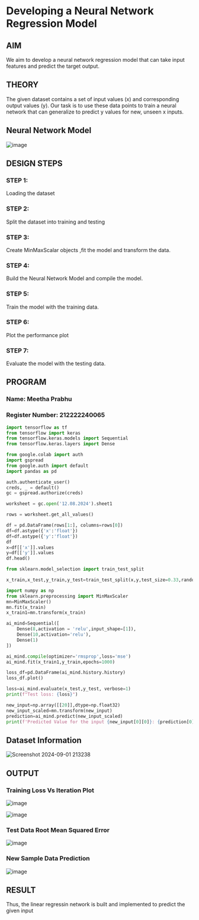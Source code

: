 # Developing a Neural Network Regression Model

## AIM

 We aim to develop a neural network regression model that can take input features and predict the target output.

## THEORY

The given dataset contains a set of input values (x) and corresponding output values (y). Our task is to use these data points to train a neural 
network that can generalize to predict y values for new, unseen x inputs.

## Neural Network Model 

![image](https://github.com/user-attachments/assets/66f5299a-0610-4f72-82c7-a96ca2104cfc)


## DESIGN STEPS

### STEP 1:

Loading the dataset

### STEP 2:

Split the dataset into training and testing

### STEP 3:

Create MinMaxScalar objects ,fit the model and transform the data.

### STEP 4:

Build the Neural Network Model and compile the model.

### STEP 5:

Train the model with the training data.

### STEP 6:

Plot the performance plot

### STEP 7:

Evaluate the model with the testing data.

## PROGRAM
### Name: Meetha Prabhu
### Register Number: 212222240065
```python
import tensorflow as tf
from tensorflow import keras
from tensorflow.keras.models import Sequential
from tensorflow.keras.layers import Dense

from google.colab import auth
import gspread
from google.auth import default
import pandas as pd

auth.authenticate_user()
creds, _ = default()
gc = gspread.authorize(creds)

worksheet = gc.open('12.08.2024').sheet1

rows = worksheet.get_all_values()

df = pd.DataFrame(rows[1:], columns=rows[0])
df=df.astype({'x':'float'})
df=df.astype({'y':'float'})
df
x=df[['x']].values
y=df[['y']].values
df.head()

from sklearn.model_selection import train_test_split

x_train,x_test,y_train,y_test=train_test_split(x,y,test_size=0.33,random_state=33)

import numpy as np
from sklearn.preprocessing import MinMaxScaler
mn=MinMaxScaler()
mn.fit(x_train)
x_train1=mn.transform(x_train)

ai_mind=Sequential([
    Dense(8,activation = 'relu',input_shape=[1]),
    Dense(10,activation='relu'),
    Dense(1)
])

ai_mind.compile(optimizer='rmsprop',loss='mse')
ai_mind.fit(x_train1,y_train,epochs=1000)

loss_df=pd.DataFrame(ai_mind.history.history)
loss_df.plot()

loss=ai_mind.evaluate(x_test,y_test, verbose=1)
print(f"Test loss: {loss}")

new_input=np.array([[20]],dtype=np.float32)
new_input_scaled=mn.transform(new_input)
prediction=ai_mind.predict(new_input_scaled)
print(f'Predicted Value for the input {new_input[0][0]}: {prediction[0][0]}')
```
## Dataset Information
![Screenshot 2024-09-01 213238](https://github.com/user-attachments/assets/512c8f71-75bb-43f6-9c24-cdc079dfa41c)


## OUTPUT

### Training Loss Vs Iteration Plot

![image](https://github.com/user-attachments/assets/ff7934cb-732f-4159-81ff-42907d320fce)

![image](https://github.com/user-attachments/assets/b81c778c-fbf9-4737-9b02-a6dc148ff37b)



### Test Data Root Mean Squared Error

![image](https://github.com/user-attachments/assets/0e49501e-152e-4b17-9913-f8b7fedc8366)


### New Sample Data Prediction

![image](https://github.com/user-attachments/assets/54114abf-37af-48e8-ad2e-30711c9c60ae)


## RESULT

Thus, the linear regressin network is built and implemented to predict the given input
